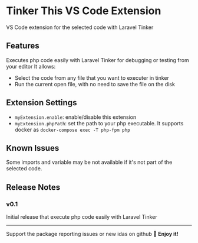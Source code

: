 # Tinker This VS Code Extension

VS Code extension for  the selected code with Laravel Tinker

## Features

Executes php code easily with Laravel Tinker for debugging or testing from your editor
It allows:
- Select the code from any file that you want to executer in tinker
- Run the current open file, with no need to save the file on the disk

## Extension Settings

* `myExtension.enable`: enable/disable this extension
* `myExtension.phpPath`: set the path to your php executable. It supports docker as `docker-compose exec -T php-fpm php`

## Known Issues

Some imports and variable may be not available if it's not part of the selected code.

## Release Notes

### v0.1

Initial release that execute php code easily with Laravel Tinker


-----------------------------------------------------------------------------------------------------------

Support the package reporting issues or new idas on github :pray:
**Enjoy it!**
